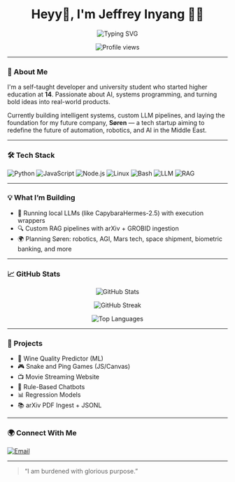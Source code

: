 <h1 align="center">Heyy👋, I'm Jeffrey Inyang 👨‍💻</h1>

<p align="center">
  <img src="https://readme-typing-svg.demolab.com?font=Fira+Code&size=22&pause=1000&center=true&vCenter=true&width=500&lines=AI+Engineer+%26+Systems+Dev;Soon+founder+of+S%C3%B8ren+%7C+Tech+Visionary;Studying+AI/ML+&+Building+the+future" alt="Typing SVG" />
</p>

<p align="center">
  <img src="https://komarev.com/ghpvc/?username=Abhiz2411&style=flat-square&color=blue" alt="Profile views" />
</p>

---

### 🚀 About Me

I'm a self-taught developer and university student who started higher education at **14**. Passionate about AI, systems programming, and turning bold ideas into real-world products.

Currently building intelligent systems, custom LLM pipelines, and laying the foundation for my future company, **Søren** — a tech startup aiming to redefine the future of automation, robotics, and AI in the Middle East.

---

### 🛠️ Tech Stack

![Python](https://img.shields.io/badge/-Python-333?style=flat&logo=python)
![JavaScript](https://img.shields.io/badge/-JavaScript-333?style=flat&logo=javascript)
![Node.js](https://img.shields.io/badge/-Node.js-333?style=flat&logo=node.js)
![Linux](https://img.shields.io/badge/-Linux-333?style=flat&logo=linux)
![Bash](https://img.shields.io/badge/-Bash-333?style=flat&logo=gnu-bash)
![LLM](https://img.shields.io/badge/-LLM-333?style=flat&logo=openai)
![RAG](https://img.shields.io/badge/-RAG-333?style=flat&logo=wikipedia)

---

### 💡 What I’m Building

- 🧠 Running local LLMs (like CapybaraHermes-2.5) with execution wrappers
- 🔍 Custom RAG pipelines with arXiv + GROBID ingestion
- 🌍 Planning Søren: robotics, AGI, Mars tech, space shipment, biometric banking, and more

---

### 📈 GitHub Stats

<p align="center">
  <img src="https://github-readme-stats.vercel.app/api?username=Jeffrey-Inyang&theme=radical&show_icons=true&hide_border=false" alt="GitHub Stats" />
</p>

<p align="center">
  <img src="https://github-readme-streak-stats.herokuapp.com?user=Jeffrey-Inyang&theme=radical&hide_border=false" alt="GitHub Streak" />
</p>

<p align="center">
  <img src="https://github-readme-stats.vercel.app/api/top-langs/?username=Jeffrey-Inyang&layout=compact&theme=radical&langs_count=6&hide_border=false" alt="Top Languages" />
</p>

---

### 📂 Projects

- 🎯 Wine Quality Predictor (ML)
- 🎮 Snake and Ping Games (JS/Canvas)
- 📺 Movie Streaming Website
- 🤖 Rule-Based Chatbots
- 📊 Regression Models
- 📚 arXiv PDF Ingest + JSONL

---

### 🌍 Connect With Me

[![Email](https://img.shields.io/badge/Email-red?style=for-the-badge&logo=gmail&logoColor=white)](mailto:jeffrey.inyang@yahoo.com)


---

> “I am burdened with glorious purpose.”
